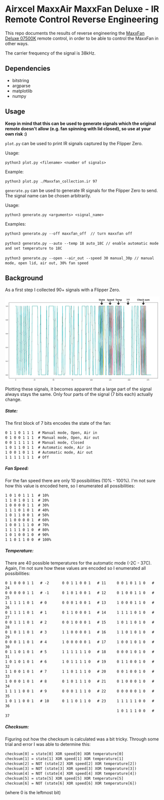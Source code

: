 # Airxcel MaxxAir MaxxFan Deluxe - IR Remote Control Reverse Engineering

This repo documents the results of reverse engineering the [MaxxFan Deluxe 07500K](https://www.maxxair.com/products/fans/maxxfan-deluxe-00-07500K/) remote control, in order to be able to control the MaxxFan in other ways.

The carrier frequency of the signal is 38kHz.

## Dependencies
* bitstring
* argparse
* matplotlib
* numpy

## Usage

**Keep in mind that this can be used to generate signals which the original remote doesn't allow (e.g. fan spinning with lid closed), so use at your own risk :)**

`plot.py` can be used to print IR signals captured by the Flipper Zero.

Usage:

    python3 plot.py <filename> <number of signals>

Example:

    python3 plot.py ./Maxxfan_collection.ir 97


`generate.py` can be used to generate IR signals for the Flipper Zero to send. The signal name can be chosen arbitrarily.

Usage:

    python3 generate.py <arguments> <signal_name>

Examples:

    python3 generate.py --off maxxfan_off  // turn maxxfan off

    python3 generate.py --auto --temp 18 auto_18C // enable automatic mode and set temperature to 18C

    python3 generate.py --open --air_out --speed 30 manual_30p // manual mode, open lid, air out, 30% fan speed


## Background

As a first step I collected 90+ signals with a Flipper Zero.

<img src=img/signals.png width=800>

Plotting these signals, it becomes apparent that a large part of the signal always stays the same.
Only four parts of the signal (7 bits each) actually change.


##### State:
The first block of 7 bits encodes the state of the fan:

    0 1 1 0 1 1 1  # Manual mode, Open, Air in
    0 1 0 0 1 1 1  # Manual mode, Open, Air out
    0 0 1 1 1 1 1  # Manual mode, Closed
    1 0 1 1 0 1 1  # Automatic mode, Air in
    1 0 0 1 0 1 1  # Automatic mode, Air out
    1 1 1 1 1 1 1  # Off


##### Fan Speed:
For the fan speed there are only 10 possibilities (10% - 100%).
I'm not sure how this value is encoded here, so I enumerated all possibilities:

    1 0 1 0 1 1 1  # 10%
    1 1 0 1 0 1 1  # 20%
    1 0 0 0 0 1 1  # 30%
    1 1 1 0 1 0 1  # 40%
    1 0 1 1 0 0 1  # 50%
    1 1 0 0 0 0 1  # 60%
    1 0 0 1 1 1 0  # 70%
    1 1 1 1 0 1 0  # 80%
    1 0 1 0 0 1 0  # 90%
    1 1 0 1 1 0 0  # 100%


##### Temperature:
There are 40 possible temperatures for the automatic mode (-2C - 37C).  
Again, I'm not sure how these values are encoded so I enumerated all possibilities:

    0 1 0 0 0 1 1   # -2      0 0 1 1 0 0 1   # 11     0 0 1 0 1 1 0   # 24
    0 0 0 0 0 1 1   # -1      0 1 0 1 0 0 1   # 12     0 1 0 0 1 1 0   # 25
    1 1 1 1 1 0 1   # 0       0 0 0 1 0 0 1   # 13     1 0 0 0 1 1 0   # 26
    0 1 1 1 1 0 1   # 1       0 1 1 0 0 0 1   # 14     1 1 1 1 0 1 0   # 27
    0 0 1 1 1 0 1   # 2       0 0 1 0 0 0 1   # 15     1 0 1 1 0 1 0   # 28
    0 1 0 1 1 0 1   # 3       1 1 0 0 0 0 1   # 16     1 1 0 1 0 1 0   # 29
    0 0 0 1 1 0 1   # 4       1 0 0 0 0 0 1   # 17     1 0 0 1 0 1 0   # 30
    0 1 1 0 1 0 1   # 5       1 1 1 1 1 1 0   # 18     0 0 0 1 0 1 0   # 31
    1 0 1 0 1 0 1   # 6       1 0 1 1 1 1 0   # 19     0 1 1 0 0 1 0   # 32
    1 1 0 0 1 0 1   # 7       1 1 0 1 1 1 0   # 20     0 0 1 0 0 1 0   # 33
    1 0 0 0 1 0 1   # 8       0 1 0 1 1 1 0   # 21     0 1 0 0 0 1 0   # 34
    1 1 1 1 0 0 1   # 9       0 0 0 1 1 1 0   # 22     0 0 0 0 0 1 0   # 35
    1 0 1 1 0 0 1   # 10      0 1 1 0 1 1 0   # 23     1 1 1 1 1 0 0   # 36
                                                       1 0 1 1 1 0 0   # 37


##### Checksum:
Figuring out how the checksum is calculated was a bit tricky.
Through some trial and error I was able to determine this:

    checksum[0] = state[0] XOR speed[0] XOR temperature[0]
    checksum[1] = state[1] XOR speed[1] XOR temperature[1]
    checksum[2] = NOT (state[2] XOR speed[2] XOR temperature[2])
    checksum[3] = NOT (state[3] XOR speed[3] XOR temperature[3])
    checksum[4] = NOT (state[4] XOR speed[4] XOR temperature[4])
    checksum[5] = state[5] XOR speed[5] XOR temperature[5]
    checksum[6] = NOT (state[6] XOR speed[6] XOR temperature[6])

(where 0 is the leftmost bit)
